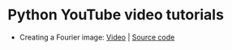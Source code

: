 # Python YouTube video tutorials

* Creating a Fourier image: [Video](https://youtu.be/gJ2m0dd7QpU) | [Source code](/fourierimage.py)
